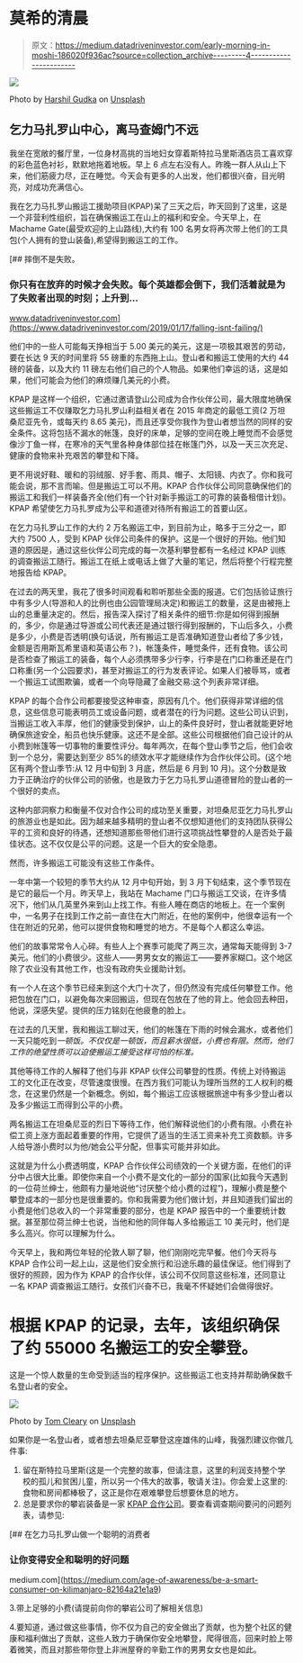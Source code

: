 # 莫希的清晨

> 原文：<https://medium.datadriveninvestor.com/early-morning-in-moshi-186020f936ac?source=collection_archive---------4----------------------->

![](img/63526fb9513c6a4d5d0bf706970e5425.png)

Photo by [Harshil Gudka](https://unsplash.com/@hgudka97?utm_source=medium&utm_medium=referral) on [Unsplash](https://unsplash.com?utm_source=medium&utm_medium=referral)

## 乞力马扎罗山中心，离马查姆门不远

我坐在宽敞的餐厅里，一位身材高挑的当地妇女穿着斯特拉马里斯酒店员工喜欢穿的彩色蓝色衬衫，默默地拖着地板。早上 6 点左右没有人。昨晚一群人从山上下来，他们筋疲力尽，正在睡觉。今天会有更多的人出发，他们都很兴奋，目光明亮，对成功充满信心。

我在乞力马扎罗山搬运工援助项目(KPAP)呆了三天之后，昨天回到了这里，这是一个非营利性组织，旨在确保搬运工在山上的福利和安全。今天早上，在 Machame Gate(最受欢迎的上山路线),大约有 100 名男女将再次带上他们的工具包(个人拥有的登山装备),希望得到搬运工的工作。

[](https://www.datadriveninvestor.com/2019/01/17/falling-isnt-failing/) [## 摔倒不是失败。

### 你只有在放弃的时候才会失败。每个英雄都会倒下，我们活着就是为了失败者出现的时刻；上升到…

www.datadriveninvestor.com](https://www.datadriveninvestor.com/2019/01/17/falling-isnt-failing/) 

他们中的一些人可能每天挣相当于 5.00 美元的美元，这是一项极其艰苦的劳动，要在长达 9 天的时间里将 55 磅重的东西拖上山。登山者和搬运工使用的大约 44 磅的装备，以及大约 11 磅左右他们自己的个人物品。如果他们幸运的话，这是如果，他们可能会为他们的麻烦赚几美元的小费。

KPAP 是这样一个组织，它通过邀请登山公司成为合作伙伴公司，最大限度地确保这些搬运工不仅赚取乞力马扎罗山利益相关者在 2015 年商定的最低工资(2 万坦桑尼亚先令，或每天约 8.65 美元)，而且还享受你我作为登山者想当然的同样的安全条件。这将包括不漏水的帐篷，良好的床单，足够的空间在晚上睡觉而不会感觉像沙丁鱼一样，在寒冷的天气里各种身体部位挂在帐篷门外，以及一天三次充足、健康的食物来补充艰苦的攀登和下降。

更不用说好鞋、暖和的羽绒服、好手套、雨具、帽子、太阳镜、内衣了。你和我可能会说，那不言而喻。但是搬运工可以不用。KPAP 合作伙伴公司同意确保他们的搬运工和我们一样装备齐全(他们有一个针对新手搬运工的可靠的装备租借计划)。KPAP 希望使乞力马扎罗成为公平和道德对待所有搬运工的首要山区。

在乞力马扎罗山工作的大约 2 万名搬运工中，到目前为止，略多于三分之一，即大约 7500 人，受到 KPAP 伙伴公司条件的保护。这是一个很好的开始。他们知道的原因是，通过这些伙伴公司完成的每一次基利攀登都有一名经过 KPAP 训练的调查搬运工随行。搬运工在纸上或电话上做了大量的笔记，然后将整个行程完整地报告给 KPAP。

在过去的两天里，我花了很多时间观看和聆听那些全面的报道。它们包括验证旅行中有多少人(导游和人的比例也由公园管理局决定)和搬运工的数量，这是由被拖上山的总重量决定的。然后，报告深入探讨了相关条件的细节:你是如何得到报酬的，多少，你是通过导游或公司代表还是通过银行得到报酬的，下山后多久，小费是多少，小费是否透明(换句话说，所有搬运工是否准确知道登山者给了多少钱，金额是否用斯瓦希里语和英语公布？)，帐篷条件，睡觉条件，还有食物。该公司是否检查了搬运工的装备，每个人必须携带多少行李，行李是在门口称重还是在门口称重(另一个公园要求)，甚至对搬运工的行为发表评论。如果人们被辱骂，或者一个搬运工试图欺骗，或者一个向导隐藏了金融交易:这个列表非常详细。

KPAP 的每个合作公司都要接受这种审查，原因有几个。他们获得非常详细的信息，这些信息可能表明员工或设备问题，或者潜在的行为问题。这些公司认识到，当搬运工收入丰厚，他们的健康受到保护，山上的条件良好时，登山者就能更好地确保旅途安全，船员也快乐健康。这还不是全部。这些公司根据他们自己设计的从小费到帐篷等一切事物的重要性评分。每年两次，在每个登山季节之后，他们会收到一个总分，需要达到至少 85%的绩效水平才能继续作为合作伙伴公司。(这个地区有两个登山季节:从 12 月中旬到 3 月底，然后是 6 月到 10 月)。这个分数是致力于正确治疗的伙伴公司的骄傲，也是致力于乞力马扎罗山道德冒险的登山者的一个很好的卖点。

这种内部洞察力和衡量不仅对合作公司的成功至关重要，对坦桑尼亚乞力马扎罗山的旅游业也是如此。因为越来越多精明的登山者不仅想知道他们的支持团队获得公平的工资和良好的待遇，还想知道那些带他们进行这项挑战性攀登的人是否处于最佳状态。这不仅仅是公平的问题。这是一个巨大的安全隐患。

然而，许多搬运工可能没有这些工作条件。

一年中第一个较短的季节大约从 12 月中旬开始，到 3 月下旬结束，这个季节现在是它的最后一个月。昨天早上，我站在 Machame 门口与搬运工交谈，在许多情况下，他们从几英里外来到山上找工作。有些人睡在商店的地板上。在一个案例中，一名男子在找到工作之前一直住在大门附近，在他的案例中，他很幸运有一个住在附近的兄弟，他可以提供食物和睡觉的地方。不是每个人都这么幸运。

他们的故事常常令人心碎。有些人上个赛季可能爬了两三次，通常每天能得到 3-7 美元。他们的小费很少。这些人——男男女女的搬运工——要养家糊口。这个地区除了农业没有其他工作，也没有政府失业援助计划。

有一个人在这个季节已经来到这个大门十次了，但仍然没有完成任何攀登工作。他把包放在门口，以避免每次来回搬运，但现在包放在了他的背上。他会回去种田，他说，深感失望。提供的压力铭刻在他疲惫的脸上。

在过去的几天里，我和搬运工聊过天，他们的帐篷在下雨的时候会漏水，或者他们一天只能吃到*一顿饭。不仅仅是一顿饭，而且薪水很低，小费也有限。然而，他们工作的绝望性质可以迫使搬运工接受这样可怕的标准。*

其他等待工作的人解释了他们与非 KPAP 伙伴公司攀登的性质。传统上对待搬运工的文化正在改变，尽管速度很慢。在西方我们可能认为理所当然的工人权利的概念，在这里仍然是一个新概念。例如，每个搬运工应该根据旅途中有多少登山者以及多少搬运工而得到公平的小费。

两名搬运工在坦桑尼亚的烈日下等待工作，他们解释说他们的小费有限。小费在补偿工资上涨方面起着重要的作用，它提供了适当的生活工资来补充工资数额。许多人给导游小费时以为他/她会公平分配，但事实可能并非如此。

这就是为什么小费透明度，KPAP 合作伙伴公司绩效的一个关键方面，在他们的评分中占很大比重。即使你来自一个小费不是文化的一部分的国家(比如我今天遇到的一位荷兰绅士，他颇有力量地说他“讨厌整个给小费的过程”)，理解小费是整个攀登成本的一部分也是很重要的。你和我需要为他们做计划，并且知道我们留出的小费是他们总收入的一个非常重要的部分，也是 KPAP 报告中的一个重要统计数据。甚至那位荷兰绅士也说，当他和他的同伴每人多给搬运工 10 美元时，他们是多么高兴。你可以理解为什么。

今天早上，我和两位年轻的伦敦人聊了聊，他们刚刚吃完早餐。他们今天将与 KPAP 合作公司一起上山，这是他们安全旅行和沿途乐趣的最佳保证。他们得到了很好的照顾，因为作为 KPAP 的合作伙伴，该公司不仅同意这些标准，还同意让一名 KPAP 调查搬运工随行。女孩们兴奋不已，我毫不怀疑她们会做得很好。

# 根据 KPAP 的记录，去年，该组织确保了约 55000 名搬运工的安全攀登。

这是一个惊人数量的生命受到适当的程序保护。这些搬运工也支持并帮助确保数千名登山者的安全。

![](img/2fe016e17d930814d0531234144e50c2.png)

Photo by [Tom Cleary](https://unsplash.com/@tcleary12?utm_source=medium&utm_medium=referral) on [Unsplash](https://unsplash.com?utm_source=medium&utm_medium=referral)

如果你是一名登山者，或者想去坦桑尼亚攀登这座雄伟的山峰，我强烈建议你做几件事:

1.  留在斯特拉马里斯(这是一个完整的故事，但请注意，这里的利润支持整个学校的孤儿和贫困儿童，所以另一个伟大的故事，敬请关注)。你会爱上这里的:食物和房间都棒极了，这正是你在艰难攀登后想要休息的地方。
2.  总是要求你的攀岩装备是一家 [KPAP 合作公司](https://kiliporters.org/what-we-do/)。要查看调查期间要问的问题列表，请参见:

[](https://medium.com/age-of-awareness/be-a-smart-consumer-on-kilimanjaro-82164a21e1a9) [## 在乞力马扎罗山做一个聪明的消费者

### 让你变得安全和聪明的好问题

medium.com](https://medium.com/age-of-awareness/be-a-smart-consumer-on-kilimanjaro-82164a21e1a9) 

3.带上足够的小费(请提前向你的攀岩公司了解相关信息)

4.要知道，通过做这些事情，你不仅为自己的安全做出了贡献，也为整个社区的健康和福利做出了贡献，这些人致力于确保你安全地攀登，爬得很高，回来时脸上带着微笑，而且对那些带你登上非洲屋脊的辛勤工作的男男女女也是如此。